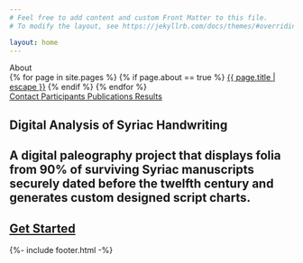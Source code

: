 ```yaml
---
# Feel free to add content and custom Front Matter to this file.
# To modify the layout, see https://jekyllrb.com/docs/themes/#overriding-theme-defaults

layout: home
---
```


<section class="hero is-fullheight has-bg-img">
    <div class="hero-head">
        <nav class="navbar">
            <div class="navbar-brand">
                <span class="navbar-burger burger" data-target="navbarMenuHero">
                    <span></span>
                    <span></span>
                    <span></span>
                </span>
            </div>
            <div id="navbarMenuHero" class="navbar-menu">
                <div class="navbar-end">
                    <div class="navbar-item has-dropdown is-hoverable">
                        <a class="navbar-link">
                            About
                        </a>
                        <div class="navbar-dropdown">
                            {% for page in site.pages %}
                            {% if page.about == true %}
                                <a class="navbar-item" href="{{ page.url | relative_url }}">{{ page.title | escape }}</a>
                            {% endif %}
                            {% endfor %}
                        </div>
                    </div>
                    <a class="navbar-item" href="./contact/">
                        Contact
                    </a>
                    <a class="navbar-item" href="./participants">
                        Participants
                    </a>
                    <a class="navbar-item" href="./publications">
                        Publications
                    </a>
                    <a class="navbar-item" href="./results">
                        Results
                    </a>
                </div>
            </div>
        </nav>
    </div>
    <div class="hero-body">
        <div class="container has-text-centered">
            <h1 class="title">Digital Analysis of Syriac Handwriting</h1>
            <h2 class="subtitle">A digital paleography project that displays folia from 90% of surviving Syriac manuscripts securely dated before the twelfth century and generates custom designed script charts.</h2>
            <a id="start-button" class="button is-primary" href="./viewer/"><h2 class="subtitle">Get Started</h2></a>
        </div>
    </div>
    <div class="hero-foot">
          {%- include footer.html -%}
    </div>
</section>
